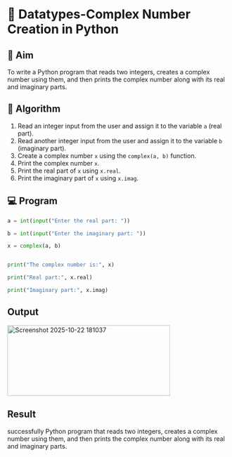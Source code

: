 # 🧮 Datatypes-Complex Number Creation in Python

## 🎯 Aim
To write a Python program that reads two integers, creates a complex number using them, and then prints the complex number along with its real and imaginary parts.

## 🧠 Algorithm
1. Read an integer input from the user and assign it to the variable `a` (real part).
2. Read another integer input from the user and assign it to the variable `b` (imaginary part).
3. Create a complex number `x` using the `complex(a, b)` function.
4. Print the complex number `x`.
5. Print the real part of `x` using `x.real`.
6. Print the imaginary part of `x` using `x.imag`.

## 💻 Program
```py
a = int(input("Enter the real part: "))

b = int(input("Enter the imaginary part: "))

x = complex(a, b)


print("The complex number is:", x)

print("Real part:", x.real)

print("Imaginary part:", x.imag)
```

## Output
<img width="370" height="161" alt="Screenshot 2025-10-22 181037" src="https://github.com/user-attachments/assets/078d85ca-99a1-4ba6-b690-73fa19ae72e8" />

## Result
successfully Python program that reads two integers, creates a complex number using them, and then prints the complex number along with its real and imaginary parts.

